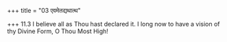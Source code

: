 +++
title = "03 एवमेतद्यथात्थ"

+++
11.3 I believe all as Thou hast declared it. I long now to have a vision
of thy Divine Form, O Thou Most High!
